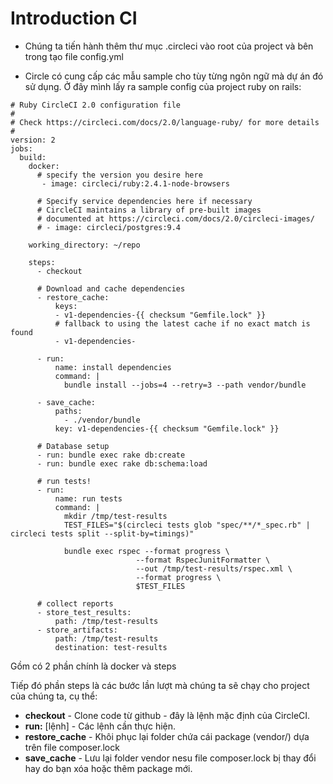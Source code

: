 # Introduction CI

* Chúng ta tiến hành thêm thư mục .circleci vào root của project và bên trong tạo file config.yml

* Circle có cung cấp các mẫu sample cho tùy từng ngôn ngữ mà dự án đó sử dụng.
Ở đây mình lấy ra sample config của project ruby on rails:

```
# Ruby CircleCI 2.0 configuration file
#
# Check https://circleci.com/docs/2.0/language-ruby/ for more details
#
version: 2
jobs:
  build:
    docker:
      # specify the version you desire here
       - image: circleci/ruby:2.4.1-node-browsers
      
      # Specify service dependencies here if necessary
      # CircleCI maintains a library of pre-built images
      # documented at https://circleci.com/docs/2.0/circleci-images/
      # - image: circleci/postgres:9.4

    working_directory: ~/repo

    steps:
      - checkout

      # Download and cache dependencies
      - restore_cache:
          keys:
          - v1-dependencies-{{ checksum "Gemfile.lock" }}
          # fallback to using the latest cache if no exact match is found
          - v1-dependencies-

      - run:
          name: install dependencies
          command: |
            bundle install --jobs=4 --retry=3 --path vendor/bundle

      - save_cache:
          paths:
            - ./vendor/bundle
          key: v1-dependencies-{{ checksum "Gemfile.lock" }}
        
      # Database setup
      - run: bundle exec rake db:create
      - run: bundle exec rake db:schema:load

      # run tests!
      - run:
          name: run tests
          command: |
            mkdir /tmp/test-results
            TEST_FILES="$(circleci tests glob "spec/**/*_spec.rb" | circleci tests split --split-by=timings)"
            
            bundle exec rspec --format progress \
                            --format RspecJunitFormatter \
                            --out /tmp/test-results/rspec.xml \
                            --format progress \
                            $TEST_FILES

      # collect reports
      - store_test_results:
          path: /tmp/test-results
      - store_artifacts:
          path: /tmp/test-results
          destination: test-results
```


Gồm có 2 phần chính là docker và steps

Tiếp đó phần steps là các bước lần lượt mà chúng ta sẽ chạy cho project của chúng ta, cụ thể:

- **checkout** - Clone code từ github - đây là lệnh mặc định của CircleCI.
- **run:** [lệnh] - Các lệnh cần thực hiện.
- **restore_cache** - Khôi phục lại folder chứa cái package (vendor/) dựa trên file composer.lock
- **save_cache** - Lưu lại folder vendor nesu file composer.lock bị thay đổi hay do bạn xóa hoặc thêm package mới.
